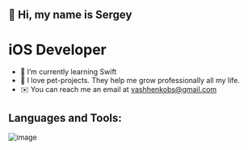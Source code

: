 ## 👋 Hi, my name is Sergey



# iOS Developer

- 🌱 I’m currently learning Swift
- 🚀 I love pet-projects. They help me grow professionally all my life.
- ✉️ You can reach me an email at vashhenkobs@gmail.com

## Languages and Tools:

![image](https://user-images.githubusercontent.com/125308982/230731990-58dadd23-2a2d-4fd7-869f-5d7c2d37575e.png)

